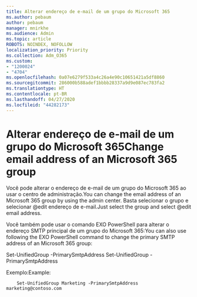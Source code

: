 ```yaml
---
title: Alterar endereço de e-mail de um grupo do Microsoft 365
ms.author: pebaum
author: pebaum
manager: mnirkhe
ms.audience: Admin
ms.topic: article
ROBOTS: NOINDEX, NOFOLLOW
localization_priority: Priority
ms.collection: Adm_O365
ms.custom:
- "1200024"
- "4704"
ms.openlocfilehash: 0a07e6279f533a4c26a4e90c10651421a5df8860
ms.sourcegitcommit: 286000b588adef1bbbb28337a9d9e087ec783fa2
ms.translationtype: HT
ms.contentlocale: pt-BR
ms.lasthandoff: 04/27/2020
ms.locfileid: "44282173"
---
```

# <a name="change-email-address-of-an-microsoft-365-group"></a><span data-ttu-id="89238-102">Alterar endereço de e-mail de um grupo do Microsoft 365</span><span class="sxs-lookup"><span data-stu-id="89238-102">Change email address of an Microsoft 365 group</span></span>

<span data-ttu-id="89238-103">Você pode alterar o endereço de e-mail de um grupo do Microsoft 365 ao usar o centro de administração.</span><span class="sxs-lookup"><span data-stu-id="89238-103">You can change the email address of an Microsoft 365 group by using the admin center.</span></span> <span data-ttu-id="89238-104">Basta selecionar o grupo e selecionar @edit endereço de e-mail.</span><span class="sxs-lookup"><span data-stu-id="89238-104">Just select the group and select @edit email address.</span></span>

<span data-ttu-id="89238-105">Você também pode usar o comando EXO PowerShell para alterar o endereço SMTP principal de um grupo do Microsoft 365:</span><span class="sxs-lookup"><span data-stu-id="89238-105">You can also use following the EXO PowerShell command to change the primary SMTP address of an Microsoft 365 group:</span></span>

<span data-ttu-id="89238-106">Set-UnifiedGroup <Group Name> -PrimarySmtpAddress <new SMTP Address></span><span class="sxs-lookup"><span data-stu-id="89238-106">Set-UnifiedGroup <Group Name> -PrimarySmtpAddress <new SMTP Address></span></span>

<span data-ttu-id="89238-107">Exemplo:</span><span class="sxs-lookup"><span data-stu-id="89238-107">Example:</span></span>

```
    Set-UnifiedGroup Marketing -PrimarySmtpAddress marketing@contoso.com
```
